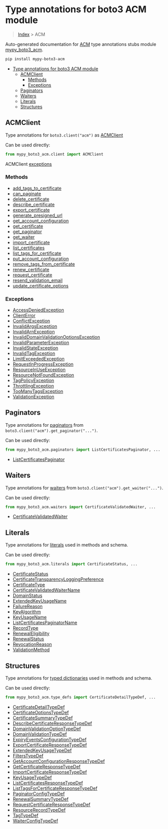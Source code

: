 # Type annotations for boto3 ACM module

> [Index](../index.md) > ACM

Auto-generated documentation for [ACM](https://boto3.amazonaws.com/v1/documentation/api/latest/reference/services/acm.html#ACM)
type annotations stubs module [mypy_boto3_acm](https://pypi.org/project/mypy-boto3-acm/).

```bash
pip install mypy-boto3-acm
```

- [Type annotations for boto3 ACM module](#type-annotations-for-boto3-acm-module)
  - [ACMClient](#acmclient)
    - [Methods](#methods)
    - [Exceptions](#exceptions)
  - [Paginators](#paginators)
  - [Waiters](#waiters)
  - [Literals](#literals)
  - [Structures](#structures)

## ACMClient

Type annotations for  `boto3.client("acm")` as [ACMClient](./client.md)

Can be used directly:

```python
from mypy_boto3_acm.client import ACMClient
```


ACMClient [exceptions](./client.md#exceptions)



### Methods
- [add_tags_to_certificate](./client.md#add-tags-to-certificate)
- [can_paginate](./client.md#can-paginate)
- [delete_certificate](./client.md#delete-certificate)
- [describe_certificate](./client.md#describe-certificate)
- [export_certificate](./client.md#export-certificate)
- [generate_presigned_url](./client.md#generate-presigned-url)
- [get_account_configuration](./client.md#get-account-configuration)
- [get_certificate](./client.md#get-certificate)
- [get_paginator](./client.md#get-paginator)
- [get_waiter](./client.md#get-waiter)
- [import_certificate](./client.md#import-certificate)
- [list_certificates](./client.md#list-certificates)
- [list_tags_for_certificate](./client.md#list-tags-for-certificate)
- [put_account_configuration](./client.md#put-account-configuration)
- [remove_tags_from_certificate](./client.md#remove-tags-from-certificate)
- [renew_certificate](./client.md#renew-certificate)
- [request_certificate](./client.md#request-certificate)
- [resend_validation_email](./client.md#resend-validation-email)
- [update_certificate_options](./client.md#update-certificate-options)




### Exceptions
- [AccessDeniedException](./client.md#accessdeniedexception)
- [ClientError](./client.md#clienterror)
- [ConflictException](./client.md#conflictexception)
- [InvalidArgsException](./client.md#invalidargsexception)
- [InvalidArnException](./client.md#invalidarnexception)
- [InvalidDomainValidationOptionsException](./client.md#invaliddomainvalidationoptionsexception)
- [InvalidParameterException](./client.md#invalidparameterexception)
- [InvalidStateException](./client.md#invalidstateexception)
- [InvalidTagException](./client.md#invalidtagexception)
- [LimitExceededException](./client.md#limitexceededexception)
- [RequestInProgressException](./client.md#requestinprogressexception)
- [ResourceInUseException](./client.md#resourceinuseexception)
- [ResourceNotFoundException](./client.md#resourcenotfoundexception)
- [TagPolicyException](./client.md#tagpolicyexception)
- [ThrottlingException](./client.md#throttlingexception)
- [TooManyTagsException](./client.md#toomanytagsexception)
- [ValidationException](./client.md#validationexception)






## Paginators

Type annotations for [paginators](./paginators.md) from `boto3.client("acm").get_paginator("...")`.

Can be used directly:

```python
from mypy_boto3_acm.paginators import ListCertificatesPaginator, ...
```

- [ListCertificatesPaginator](./paginators.md#listcertificatespaginator)




## Waiters

Type annotations for [waiters](./waiters.md) from `boto3.client("acm").get_waiter("...")`.

Can be used directly:

```python
from mypy_boto3_acm.waiters import CertificateValidatedWaiter, ...
```

- [CertificateValidatedWaiter](./waiters.md#certificatevalidatedwaiter)




## Literals

Type annotations for [literals](./literals.md) used in methods and schema.

Can be used directly:

```python
from mypy_boto3_acm.literals import CertificateStatus, ...
```

- [CertificateStatus](./literals.md#certificatestatus)
- [CertificateTransparencyLoggingPreference](./literals.md#certificatetransparencyloggingpreference)
- [CertificateType](./literals.md#certificatetype)
- [CertificateValidatedWaiterName](./literals.md#certificatevalidatedwaitername)
- [DomainStatus](./literals.md#domainstatus)
- [ExtendedKeyUsageName](./literals.md#extendedkeyusagename)
- [FailureReason](./literals.md#failurereason)
- [KeyAlgorithm](./literals.md#keyalgorithm)
- [KeyUsageName](./literals.md#keyusagename)
- [ListCertificatesPaginatorName](./literals.md#listcertificatespaginatorname)
- [RecordType](./literals.md#recordtype)
- [RenewalEligibility](./literals.md#renewaleligibility)
- [RenewalStatus](./literals.md#renewalstatus)
- [RevocationReason](./literals.md#revocationreason)
- [ValidationMethod](./literals.md#validationmethod)




## Structures


Type annotations for [typed dictionaries](./type_defs.md) used in methods and schema.

Can be used directly:

```python
from mypy_boto3_acm.type_defs import CertificateDetailTypeDef, ...
```

- [CertificateDetailTypeDef](./type_defs.md#certificatedetailtypedef)
- [CertificateOptionsTypeDef](./type_defs.md#certificateoptionstypedef)
- [CertificateSummaryTypeDef](./type_defs.md#certificatesummarytypedef)
- [DescribeCertificateResponseTypeDef](./type_defs.md#describecertificateresponsetypedef)
- [DomainValidationOptionTypeDef](./type_defs.md#domainvalidationoptiontypedef)
- [DomainValidationTypeDef](./type_defs.md#domainvalidationtypedef)
- [ExpiryEventsConfigurationTypeDef](./type_defs.md#expiryeventsconfigurationtypedef)
- [ExportCertificateResponseTypeDef](./type_defs.md#exportcertificateresponsetypedef)
- [ExtendedKeyUsageTypeDef](./type_defs.md#extendedkeyusagetypedef)
- [FiltersTypeDef](./type_defs.md#filterstypedef)
- [GetAccountConfigurationResponseTypeDef](./type_defs.md#getaccountconfigurationresponsetypedef)
- [GetCertificateResponseTypeDef](./type_defs.md#getcertificateresponsetypedef)
- [ImportCertificateResponseTypeDef](./type_defs.md#importcertificateresponsetypedef)
- [KeyUsageTypeDef](./type_defs.md#keyusagetypedef)
- [ListCertificatesResponseTypeDef](./type_defs.md#listcertificatesresponsetypedef)
- [ListTagsForCertificateResponseTypeDef](./type_defs.md#listtagsforcertificateresponsetypedef)
- [PaginatorConfigTypeDef](./type_defs.md#paginatorconfigtypedef)
- [RenewalSummaryTypeDef](./type_defs.md#renewalsummarytypedef)
- [RequestCertificateResponseTypeDef](./type_defs.md#requestcertificateresponsetypedef)
- [ResourceRecordTypeDef](./type_defs.md#resourcerecordtypedef)
- [TagTypeDef](./type_defs.md#tagtypedef)
- [WaiterConfigTypeDef](./type_defs.md#waiterconfigtypedef)
